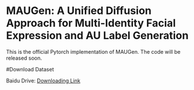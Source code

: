 # MAUGen: A Unified Diffusion Approach for Multi-Identity Facial Expression and AU Label Generation
This is the official Pytorch implementation of MAUGen.
The code will be released soon.

#Download Dataset

Baidu Drive: [Downloading Link](https://pan.baidu.com/s/1zst3Pknl53tS_DCRHpM0MQ?pwd=jwac)
